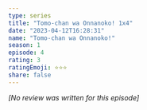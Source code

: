```yaml
---
type: series
title: "Tomo-chan wa Onnanoko! 1x4"
date: "2023-04-12T16:28:31"
name: "Tomo-chan wa Onnanoko!"
season: 1
episode: 4
rating: 3
ratingEmoji: ⭐️⭐️⭐️
share: false
---
```


_[No review was written for this episode]_
